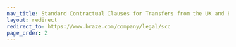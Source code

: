 ```yaml
---
nav_title: Standard Contractual Clauses for Transfers from the UK and EU
layout: redirect
redirect_to: https://www.braze.com/company/legal/scc
page_order: 2
---
```

